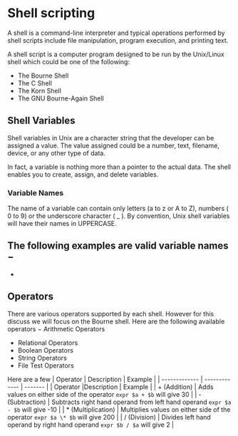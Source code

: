 


# Shell scripting
A shell is a command-line interpreter and typical operations performed by shell scripts include file manipulation, program execution, and printing text.

A shell script is a computer program designed to be run by the Unix/Linux shell which could be one of the following:

- The Bourne Shell
- The C Shell
- The Korn Shell
- The GNU Bourne-Again Shell

## Shell Variables
Shell variables in Unix are a character string that the developer can be assigned a value. The value assigned could be a number, text, filename, device, or any other type of data.

In fact, a variable is nothing more than a pointer to the actual data. The shell enables you to create, assign, and delete variables.

### Variable Names
The name of a variable can contain only letters (a to z or A to Z), numbers ( 0 to 9) or the underscore character ( _ ).  By convention, Unix shell variables will have their names in UPPERCASE.

The following examples are valid variable names −
 -
 -

## Operators

There are various operators supported by each shell. However for this discuss we will focus on the Bourne shell. Here are the following available operators
− Arithmetic Operators
- Relational Operators
- Boolean Operators
- String Operators
- File Test Operators

Here are a few
| Operator      |	Description   |	Example |
| ------------- | ------------- | ------- |
| Operator |Description |	Example |
| + (Addition)    |	Adds values on either side of the operator	`expr $a + $b` will give 30 |
| - (Subtraction) |	Subtracts right hand operand from left hand operand	`expr $a - $b` will give -10 |
| * (Multiplication) |	Multiplies values on either side of the operator	`expr $a \* $b` will give 200 |
| / (Division)    |	Divides left hand operand by right hand operand	`expr $b / $a` will give 2 |
